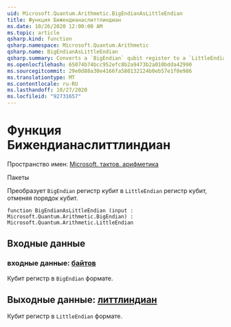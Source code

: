 ```yaml
---
uid: Microsoft.Quantum.Arithmetic.BigEndianAsLittleEndian
title: Функция Бижендианаслиттлиндиан
ms.date: 10/26/2020 12:00:00 AM
ms.topic: article
qsharp.kind: function
qsharp.namespace: Microsoft.Quantum.Arithmetic
qsharp.name: BigEndianAsLittleEndian
qsharp.summary: Converts a `BigEndian` qubit register to a `LittleEndian` qubit register by reversing the qubit ordering.
ms.openlocfilehash: 65074b74bcc952efc8b2a9473b2a010bdda42990
ms.sourcegitcommit: 29e0d88a30e4166fa580132124b0eb57e1f0e986
ms.translationtype: MT
ms.contentlocale: ru-RU
ms.lasthandoff: 10/27/2020
ms.locfileid: "92731657"
---
```

# <a name="bigendianaslittleendian-function"></a>Функция Бижендианаслиттлиндиан

Пространство имен: [Microsoft. тактов. арифметика](xref:Microsoft.Quantum.Arithmetic)

Пакеты [](https://nuget.org/packages/)


Преобразует `BigEndian` регистр кубит в `LittleEndian` регистр кубит, отменяя порядок кубит.

```qsharp
function BigEndianAsLittleEndian (input : Microsoft.Quantum.Arithmetic.BigEndian) : Microsoft.Quantum.Arithmetic.LittleEndian
```


## <a name="input"></a>Входные данные

### <a name="input--bigendian"></a>входные данные: [байтов](xref:Microsoft.Quantum.Arithmetic.BigEndian)

Кубит регистр в `BigEndian` формате.



## <a name="output--littleendian"></a>Выходные данные: [литтлиндиан](xref:Microsoft.Quantum.Arithmetic.LittleEndian)

Кубит регистр в `LittleEndian` формате.